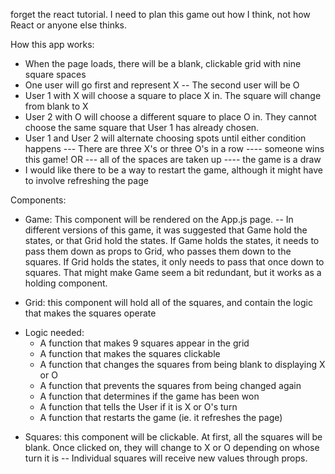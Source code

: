 forget the react tutorial. I need to plan this game out how I think, not how React or anyone else thinks.

How this app works:
- When the page loads, there will be a blank, clickable grid with nine square spaces
- One user will go first and represent X
-- The second user will be O
- User 1 with X will choose a square to place X in. The square will change from blank to X
- User 2 with O will choose a different square to place O in. They cannot choose the same square that User 1 has already chosen.
- User 1 and User 2 will alternate choosing spots until either condition happens
--- There are three X's or three O's in a row
---- someone wins this game!
OR
--- all of the spaces are taken up
---- the game is a draw
- I would like there to be a way to restart the game, although it might have to involve refreshing the page

Components:
- Game: This component will be rendered on the App.js page. 
-- In different versions of this game, it was suggested that Game hold the states, or that Grid hold the states. If Game holds the states, it needs to pass them down as props to Grid, who passes them down to the squares. If Grid holds the states, it only needs to pass that once down to squares. That might make Game seem a bit redundant, but it works as a holding component.

- Grid: this component will hold all of the squares, and contain the logic that makes the squares operate
* Logic needed:
    - A function that makes 9 squares appear in the grid
    - A function that makes the squares clickable
    - A function that changes the squares from being blank to displaying X or O
    - A function that prevents the squares from being changed again
    - A function that determines if the game has been won
    - A function that tells the User if it is X or O's turn
    - A function that restarts the game (ie. it refreshes the page)

- Squares: this component will be clickable. At first, all the squares will be blank. Once clicked on, they will change to X or O depending on whose turn it is
-- Individual squares will receive new values through props.     